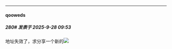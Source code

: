 ﻿
*****

####  qooweds  
##### 280#       发表于 2025-9-28 09:53

地址失效了，求分享一个新的<img src="https://static.stage1st.com/image/smiley/face2017/003.png" referrerpolicy="no-referrer">

